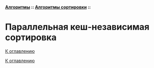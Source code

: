 **[Алгоритмы](../../README.md#алгоритмы) :: [Алгоритмы сортировки](../../README.md#алгоритмы-сортировки) ::**
# Параллельная кеш-независимая сортировка

<!--

-->

[К оглавлению](../../README.md#алгоритмы-сортировки)



[К оглавлению](../../README.md#алгоритмы-сортировки)
